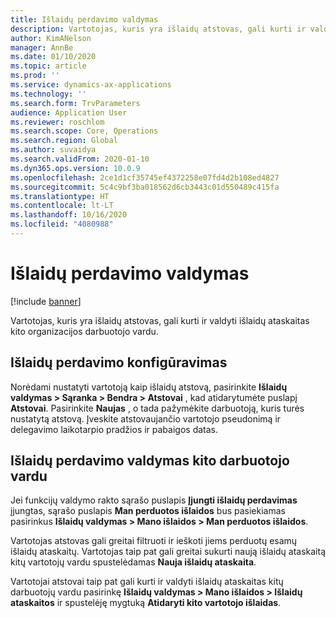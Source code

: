 ```yaml
---
title: Išlaidų perdavimo valdymas
description: Vartotojas, kuris yra išlaidų atstovas, gali kurti ir valdyti išlaidų ataskaitas kito organizacijos darbuotojo vardu.
author: KimANelson
manager: AnnBe
ms.date: 01/10/2020
ms.topic: article
ms.prod: ''
ms.service: dynamics-ax-applications
ms.technology: ''
ms.search.form: TrvParameters
audience: Application User
ms.reviewer: roschlom
ms.search.scope: Core, Operations
ms.search.region: Global
ms.author: suvaidya
ms.search.validFrom: 2020-01-10
ms.dyn365.ops.version: 10.0.9
ms.openlocfilehash: 2ce1d1cf35745ef4372258e07fd4d2b108ed4827
ms.sourcegitcommit: 5c4c9bf3ba018562d6cb3443c01d550489c415fa
ms.translationtype: HT
ms.contentlocale: lt-LT
ms.lasthandoff: 10/16/2020
ms.locfileid: "4080988"
---
```

# <a name="manage-expense-delegation"></a>Išlaidų perdavimo valdymas

[!include [banner](../includes/banner.md)]

Vartotojas, kuris yra išlaidų atstovas, gali kurti ir valdyti išlaidų ataskaitas kito organizacijos darbuotojo vardu.

## <a name="configuring-expense-delegation"></a>Išlaidų perdavimo konfigūravimas

Norėdami nustatyti vartotoją kaip išlaidų atstovą, pasirinkite **Išlaidų valdymas > Sąranka > Bendra > Atstovai** , kad atidarytumėte puslapį **Atstovai**. Pasirinkite **Naujas** , o tada pažymėkite darbuotoją, kuris turės nustatytą atstovą. Įveskite atstovaujančio vartotojo pseudonimą ir delegavimo laikotarpio pradžios ir pabaigos datas.

## <a name="managing-expense-delegation-on-behalf-of-another-employee"></a>Išlaidų perdavimo valdymas kito darbuotojo vardu

Jei funkcijų valdymo rakto sąrašo puslapis **Įjungti išlaidų perdavimas** įjungtas, sąrašo puslapis **Man perduotos išlaidos** bus pasiekiamas pasirinkus **Išlaidų valdymas > Mano išlaidos > Man perduotos išlaidos**.

Vartotojas atstovas gali greitai filtruoti ir ieškoti jiems perduotų esamų išlaidų ataskaitų. Vartotojas taip pat gali greitai sukurti naują išlaidų ataskaitą kitų vartotojų vardu spustelėdamas **Nauja išlaidų ataskaita**.

Vartotojai atstovai taip pat gali kurti ir valdyti išlaidų ataskaitas kitų darbuotojų vardu pasirinkę **Išlaidų valdymas > Mano išlaidos > Išlaidų ataskaitos** ir spustelėję mygtuką **Atidaryti kito vartotojo išlaidas**.
